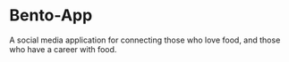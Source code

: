 # Bento-App
A social media application for connecting those who love food, and those who have a career with food.
